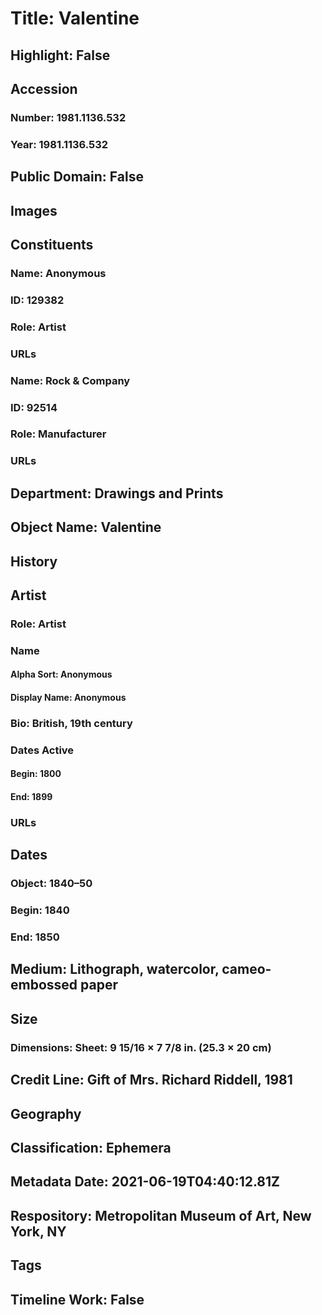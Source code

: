 # Title: Valentine
## Highlight: False
## Accession
### Number: 1981.1136.532
### Year: 1981.1136.532
## Public Domain: False
## Images
## Constituents
### Name: Anonymous
### ID: 129382
### Role: Artist
### URLs
### Name: Rock &amp; Company
### ID: 92514
### Role: Manufacturer
### URLs
## Department: Drawings and Prints
## Object Name: Valentine
## History
## Artist
### Role: Artist
### Name
#### Alpha Sort: Anonymous
#### Display Name: Anonymous
### Bio: British, 19th century
### Dates Active
#### Begin: 1800
#### End: 1899
### URLs
## Dates
### Object: 1840–50
### Begin: 1840
### End: 1850
## Medium: Lithograph, watercolor, cameo-embossed paper
## Size
### Dimensions: Sheet: 9 15/16 × 7 7/8 in. (25.3 × 20 cm)
## Credit Line: Gift of Mrs. Richard Riddell, 1981
## Geography
## Classification: Ephemera
## Metadata Date: 2021-06-19T04:40:12.81Z
## Respository: Metropolitan Museum of Art, New York, NY
## Tags
## Timeline Work: False